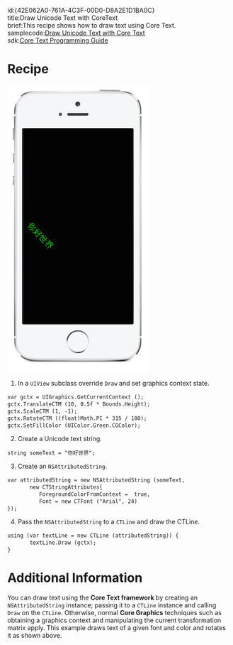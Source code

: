 id:{42E062A0-761A-4C3F-00D0-D8A2E1D1BA0C}  
title:Draw Unicode Text with CoreText  
brief:This recipe shows how to draw text using Core Text.  
samplecode:[Draw Unicode Text with Core Text](https://github.com/xamarin/recipes/tree/master/ios/graphics_and_drawing/core_text/draw_unicode_text_with_coretext/)  
sdk:[Core Text Programming Guide](https://developer.apple.com/library/mac/#documentation/StringsTextFonts/Conceptual/CoreText_Programming/Introduction/Introduction.html)  

<a name="Recipe" class="injected"></a>


# Recipe

 [ ![](Images/Core_Text.png)](Images/Core_Text.png)

1. In a `UIView` subclass override `Draw` and set graphics context state.

  ```
  var gctx = UIGraphics.GetCurrentContext ();
  gctx.TranslateCTM (10, 0.5f * Bounds.Height);
  gctx.ScaleCTM (1, -1);
  gctx.RotateCTM ((float)Math.PI * 315 / 180);
  gctx.SetFillColor (UIColor.Green.CGColor);
  ```


<ol start="2"><li>Create a Unicode text string.</li></ol>


```
string someText = "你好世界";
```

<ol start="3"><li>Create an <code>NSAttributedString</code>.</li></ol>


```
var attributedString = new NSAttributedString (someText,
       new CTStringAttributes{
	      ForegroundColorFromContext =  true,
	      Font = new CTFont ("Arial", 24)
});
```

<ol start="4">
  <li>Pass the <code>NSAttributedString</code> to a <code>CTLine</code> and draw the CTLine.</li>
</ol>


```
using (var textLine = new CTLine (attributedString)) {
       textLine.Draw (gctx);
}
```

 <a name="Additional_Information" class="injected"></a>


# Additional Information

You can draw text using the **Core Text framework** by creating an
`NSAttributedString` instance; passing it to a `CTLine` instance and calling `Draw` on the `CTLine`. Otherwise, normal **Core Graphics** techniques such as obtaining a
graphics context and manipulating the current transformation matrix apply. This
example draws text of a given font and color and rotates it as shown
above.
